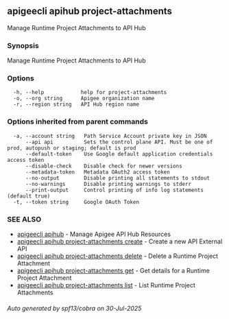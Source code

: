 ## apigeecli apihub project-attachments

Manage Runtime Project Attachments to API Hub

### Synopsis

Manage Runtime Project Attachments to API Hub

### Options

```
  -h, --help            help for project-attachments
  -o, --org string      Apigee organization name
  -r, --region string   API Hub region name
```

### Options inherited from parent commands

```
  -a, --account string   Path Service Account private key in JSON
      --api api          Sets the control plane API. Must be one of prod, autopush or staging; default is prod
      --default-token    Use Google default application credentials access token
      --disable-check    Disable check for newer versions
      --metadata-token   Metadata OAuth2 access token
      --no-output        Disable printing all statements to stdout
      --no-warnings      Disable printing warnings to stderr
      --print-output     Control printing of info log statements (default true)
  -t, --token string     Google OAuth Token
```

### SEE ALSO

* [apigeecli apihub](apigeecli_apihub.md)	 - Manage Apigee API Hub Resources
* [apigeecli apihub project-attachments create](apigeecli_apihub_project-attachments_create.md)	 - Create a new API External API
* [apigeecli apihub project-attachments delete](apigeecli_apihub_project-attachments_delete.md)	 - Delete a Runtime Project Attachment
* [apigeecli apihub project-attachments get](apigeecli_apihub_project-attachments_get.md)	 - Get details for a Runtime Project Attachment
* [apigeecli apihub project-attachments list](apigeecli_apihub_project-attachments_list.md)	 - List Runtime Project Attachments

###### Auto generated by spf13/cobra on 30-Jul-2025
